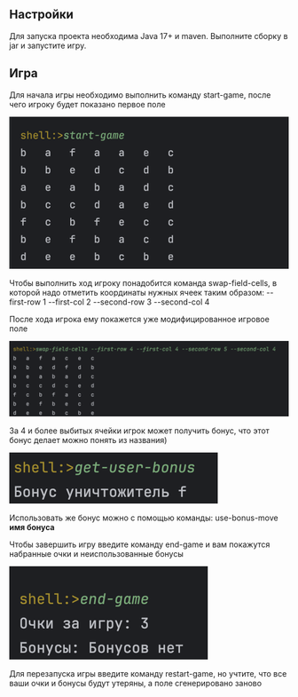 ## Настройки
Для запуска проекта необходима Java 17+ и maven.
Выполните сборку в jar и запустите игру.

## Игра

Для начала игры необходимо выполнить команду start-game, после чего игроку будет показано первое поле

![Пример игрового поля](gamescreenshot/game-start.png)

Чтобы выполнить ход игроку понадобится команда swap-field-cells, в которой надо отметить координаты нужных ячеек таким образом:
--first-row 1 --first-col 2 --second-row 3 --second-col 4

После хода игрока ему покажется уже модифицированное игровое поле

![Пример хода игрока](gamescreenshot/user-turn.png)

За 4 и более выбитых ячейки игрок может получить бонус, что этот бонус делает можно понять из названия)

![Бонус](gamescreenshot/bonus-info.png)

Использовать же бонус можно с помощью команды: use-bonus-move **имя бонуса**

Чтобы завершить игру введите команду end-game и вам покажутся набранные очки и неиспользованные бонусы

![Конец игры](gamescreenshot/game-end.png)

Для перезапуска игры введите команду restart-game, но учтите, что все ваши очки и бонусы будут утеряны,
а поле сгенерировано заново
